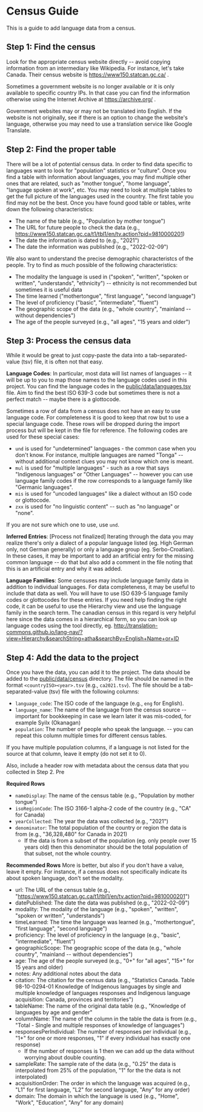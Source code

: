 # Census Guide

This is a guide to add language data from a census.

## Step 1: Find the census

Look for the appropriate census website directly -- avoid copying information from an intermediary like Wikipedia. For instance, let's take Canada. Their census website is https://www150.statcan.gc.ca/ .

Sometimes a government website is no longer available or it is only available to specific country IPs. In that case you can find the information otherwise using the Internet Archive at https://archive.org/ .

Government websites may or may not be translated into English. If the website is not originally, see if there is an option to change the website's language, otherwise you may need to use a translation service like Google Translate.

## Step 2: Find the proper table

There will be a lot of potential census data. In order to find data specific to languages want to look for "population" statistics or "culture". Once you find a table with information about languages, you may find multiple other ones that are related, such as "mother tongue", "home language", "language spoken at work", etc. You may need to look at multiple tables to get the full picture of the languages used in the country. The first table you find may not be the best. Once you have found good table or tables, write down the following characteristics:
- The name of the table (e.g., "Population by mother tongue")
- The URL for future people to check the data (e.g., https://www150.statcan.gc.ca/t1/tbl1/en/tv.action?pid=9810000201)
- The date the information is dated to (e.g., "2021")
- The date the information was published (e.g., "2022-02-09")

We also want to understand the precise demographic characteristcs of the people. Try to find as much possible of the following characteristics:
- The modality the language is used in ("spoken", "written", "spoken or written", "understands", "ethnicity") -- ethnicity is not recommended but sometimes it is useful data
- The time learned ("mothertongue", "first language", "second language")
- The level of proficiency ("basic", "intermediate", "fluent")
- The geographic scope of the data (e.g., "whole country", "mainland -- without dependencies")
- The age of the people surveyed (e.g., "all ages", "15 years and older")

## Step 3: Process the census data

While it would be great to just copy-paste the data into a tab-separated-value (tsv) file, it is often not that easy.

**Language Codes**: In particular, most data will list names of languages -- it will be up to you to map those names to the language codes used in this project. You can find the language codes in the [public/data/languages.tsv](public/data/languages.tsv) file. Aim to find the best ISO 639-3 code but sometimes there is not a perfect match -- maybe there is a glottocode.

Sometimes a row of data from a census does not have an easy to use language code. For completeness it is good to keep that row but to use a special language code. These rows will be dropped during the import process but will be kept in the file for reference. The following codes are used for these special cases:
* `und` is used for "undetermined" languages - the common case when you don't know. For instance, multiple languages are named "Tonga" -- without additional context clues you may not know which one is meant.
* `mul` is used for "multiple languages" - such as a row that says "Indigenous languages" or "Other Languages" -- however you can use language family codes if the row corresponds to a language family like "Germanic languages".
* `mis` is used for "uncoded languages" like a dialect without an ISO code or glottocode.
* `zxx` is used for "no linguistic content" -- such as "no language" or "none".
 
If you are not sure which one to use, use `und`.

**Inferred Entries**: [Process not finalized] Iterating through the data you may realize there's only a dialect of a popular language listed (eg. High German only, not German generally) or only a language group (eg. Serbo-Croatian). In these cases, it may be important to add an artificial entry for the missing common language -- do that but also add a comment in the file noting that this is an artificial entry and why it was added.

**Language Families**: Some censuses may include language family data in addition to individual languages. For data completeness, it may be useful to include that data as well. You will have to use ISO 639-5 language family codes or glottocodes for these entries. If you need help finding the right code, it can be useful to use the Hierarchy view and use the language family in the search term. The canadian census in this regard is very helpful here since the data comes in a hierarchical form, so you can look up language codes using the tool directly, eg. http://translation-commons.github.io/lang-nav/?view=Hierarchy&searchString=atha&searchBy=English+Name+or+ID

## Step 4: Add the data to the project
Once you have the data, you can add it to the project. The data should be added to the [public/data/census](public/data/census) directory. The file should be named in the format `<countryISO><year>.tsv` (e.g., `ca2021.tsv`).
The file should be a tab-separated-value (tsv) file with the following columns:
- `language_code`: The ISO code of the language (e.g., `eng` for English).
- `language_name`: The name of the language from the census source -- important for bookkeeping in case we learn later it was mis-coded, for example Syilx (Okanagan)
- `population`: The number of people who speak the language. -- you can repeat this column multiple times for different census tables.

If you have multiple population columns, if a language is not listed for the source at that column, leave it empty (do not set it to 0).

Also, include a header row with metadata about the census data that you collected in Step 2. Pre

**Required Rows**
* `nameDisplay`: The name of the census table (e.g., "Population by mother tongue")
* `isoRegionCode`: The ISO 3166-1 alpha-2 code of the country (e.g., "CA" for Canada)
* `yearCollected`: The year the data was collected (e.g., "2021")
* `denominator`: The total population of the country or region the data is from (e.g., "36,328,480" for Canada in 2021)
  * If the data is from a subset of the population (eg. only people over 15 years old) then this denominator should be the total population of that subset, not the whole country.

**Recommended Rows**
More is better, but also if you don't have a value, leave it empty. For instance, if a census does not specifically indicate its about spoken language, don't set the modality.
* url: The URL of the census table (e.g., "https://www150.statcan.gc.ca/t1/tbl1/en/tv.action?pid=9810000201")
* datePublished: The date the data was published (e.g., "2022-02-09")
* modality: The modality of the language (e.g., "spoken", "written", "spoken or written", "understands")
* timeLearned: The time the language was learned (e.g., "mothertongue", "first language", "second language")
* proficiency: The level of proficiency in the language (e.g., "basic", "intermediate", "fluent")
* geographicScope: The geographic scope of the data (e.g., "whole country", "mainland -- without dependencies")
* age: The age of the people surveyed (e.g., "0+" for  "all ages", "15+" for 15 years and older)
* notes: Any additional notes about the data
* citation: The citation for the census data (e.g., "Statistics Canada. Table 98-10-0294-01 Knowledge of Indigenous languages by single and multiple knowledge of languages responses and Indigenous language acquisition: Canada, provinces and territories")
* tableName: The name of the original data table (e.g., "Knowledge of languages by age and gender"
* columnName: The name of the column in the table the data is from (e.g., "Total - Single and multiple responses of knowledge of languages")
* responsesPerIndividual: The number of responses per individual (e.g., "1+" for one or more responses, "1" if every individual has exactly one response)
  * If the number of responses is 1 then we can add up the data without worrying about double counting.
* sampleRate: The sample rate of the data (e.g., "0.25" the data is interpolated from 25% of the population, "1" for the the data is not interpolated) 
* acquisitionOrder: The order in which the language was acquired (e.g., "L1" for first language, "L2" for second language, "Any" for any order)
* domain: The domain in which the language is used (e.g., "Home", "Work", "Education", "Any" for any domain)


